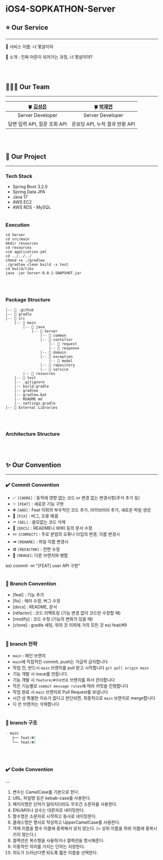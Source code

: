 # iOS4-SOPKATHON-Server

## ⭐️ Our Service
---

🔔 서비스 이름: 너 몇살이야

🔔 소개 : 진짜 어른이 되어가는 과정, 너 몇살이야?

<br/><br/>


## 👩‍👧‍👧 Our Team
---

|                **🍀 [김성은](https://github.com/sung-silver)**                 |                **🍀 [박재연](https://github.com/parkjyun)**                 |
  |:-----------------------------------:|:-----------------------------------:|
|                                 Server Developer                                  |                               Server Developer                              |
|        답변 입력 API, 질문 조회 API<br />       |        온보딩 API, 누적 결과 반환 API<br />         |

<br/><br/>


## 📁 Our Project
---
### Tech Stack
- Spring Boot 3.2.0
- Spring Data JPA
- Java 17
- AWS EC2
- AWS RDS - MySQL
<br><br>
### Execution
```
cd Server
cd src/main
mkdir resources
cd resources
vim application.yml
cd ../../../
chmod +x ./gradlew
./gradlew clean build -x test
cd build/libs
java -jar Server-0.0.1-SNAPSHOT.jar

```
<br><br>
### Package Structure
```
|-- 📁 .github
|-- 📁 gradle
|-- 📁 src
	|-- 📁 main
		|-- 📁 java
			|-- 📁 Server
				|-- 📁 common
				|-- 📁 contoller
					|-- 📁 request
					|-- 📁 response
				|-- 📁 domain
				|-- 📁 exception
					|-- 📁 model
				|-- 📁 repository
				|-- 📁 service
		|-- 📁 resources
	|-- 📁 test
	|-- .gitignore
	|-- build.gradle
	|-- gradlew
	|-- gradlew.bat
	|-- README.md
	|-- settings.gradle
|-- 📁 External Libraries
```
<br/><br/>

### Architecture Structure


<br><br>
## ✨ Our Convention
---
### ✔️ Commit Convention
- ✅ `[CHORE]` : 동작에 영향 없는 코드 or 변경 없는 변경사항(주석 추가 등)
- ✨ `[FEAT]` : 새로운 기능 구현
- ➕ `[ADD]` : Feat 이외의 부수적인 코드 추가, 라이브러리 추가, 새로운 파일 생성
- 🔨 `[FIX]` : 버그, 오류 해결
- ⚰️ `[DEL]` : 쓸모없는 코드 삭제
- 📝 `[DOCS]` : README나 WIKI 등의 문서 수정
- ✏️ `[CORRECT]` : 주로 문법의 오류나 타입의 변경, 이름 변경시
- ⏪️ `[RENAME]` : 파일 이름 변경시
- ♻️ `[REFACTOR]` : 전면 수정
- 🔀 `[MERGE]`: 다른 브랜치와 병합

ex) commit -m "[FEAT] user API 구현"
<br><br>
### 🌳 Branch Convention
- [feat] : 기능 추가
- [fix] : 에러 수정, 버그 수정
- [docs] : README, 문서
- [refactor] : 코드 리펙토링 (기능 변경 없이 코드만 수정할 때)
- [modify] : 코드 수정 (기능의 변화가 있을 때)
- [chore] : gradle 세팅, 위의 것 이외에 거의 모든 것
ex) feat/#9
<br><br>
### 🌳 branch 전략
- `main` : 메인 브랜치
- `main`에 직접적인 commit, push는 가급적 금지합니다
- 작업 전, 반드시 `main` 브랜치를 pull 받고 시작합니다
  `git pull origin main`
- 기능 개발 시 issue를 만듭니다.
- 기능 개발 시 `feature/#이슈번호` 브랜치를 파서 관리합니다
- 작은 기능별로 `commit message rules`에 따라 커밋을 진행합니다
- 작업 완료 시 `main` 브랜치로 Pull Request를 보냅니다
- 시간 상 특별한 이슈가 없다고 판단되면, 최종적으로 `main` 브랜치로 merge합니다
- 다 쓴 브랜치는 삭제합니다
<br/><br/>

### 🌳 branch 구조

```jsx
- main
   ├── feat/#1
   └── feat/#2
```
<br/><br/>

### ✔️ Code Convention
--
1. 변수는 CamelCase를 기본으로 한다. <br>
2. URL, 파일명 등은 kebab-case를 사용한다. <br>
3. 패키지명은 단어가 달라지더라도 무조건 소문자를 사용한다. <br>
4. ENUM이나 상수는 대문자로 네이밍한다. <br>
5. 함수명은 소문자로 시작하고 동사로 네이밍한다. <br>
6. 클래스명은 명사로 작성하고 UpperCamelCase를 사용한다. <br>
7. 객체 이름을 함수 이름에 중복해서 넣지 않는다. (= 상위 이름을 하위 이름에 중복시키지 않는다.) <br>
8. 컬렉션은 복수형을 사용하거나 컬렉션을 명시해준다. <br>
9. 이중적인 의미를 가지는 단어는 지양한다. <br>
10. 의도가 드러난다면 되도록 짧은 이름을 선택한다. <br>
<br/><br/>
